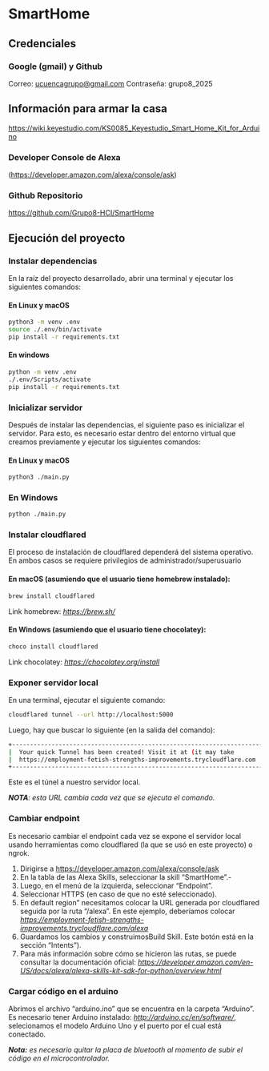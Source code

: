 # SmartHome
## Credenciales
### Google (gmail) y Github
Correo: ucuencagrupo@gmail.com
Contraseña: grupo8_2025

## Información para armar la casa
https://wiki.keyestudio.com/KS0085_Keyestudio_Smart_Home_Kit_for_Arduino

### Developer Console de Alexa 
(https://developer.amazon.com/alexa/console/ask)

### Github Repositorio
https://github.com/Grupo8-HCI/SmartHome

## Ejecución del proyecto

### Instalar dependencias

En la raíz del proyecto desarrollado, abrir una terminal y ejecutar los siguientes comandos: 
#### En Linux y macOS
```bash
python3 -m venv .env
source ./.env/bin/activate
pip install -r requirements.txt
```
#### En windows

```bash
python -m venv .env
./.env/Scripts/activate
pip install -r requirements.txt
```


### Inicializar servidor
Después de instalar las dependencias, el siguiente paso es inicializar el servidor. Para esto, es necesario estar dentro del entorno virtual que creamos previamente y ejecutar los siguientes comandos:

#### En Linux y macOS

```bash
python3 ./main.py
```
### En Windows
```bash
python ./main.py
```

### Instalar cloudflared
El proceso de instalación de cloudflared dependerá del sistema operativo. En ambos casos se requiere privilegios de administrador/superusuario

#### En macOS (asumiendo que el usuario tiene homebrew instalado):

```bash
brew install cloudflared
```
Link homebrew: *https://brew.sh/*

#### En Windows (asumiendo que el usuario tiene chocolatey):

```bash
choco install cloudflared
```
Link chocolatey: *https://chocolatey.org/install*

### Exponer servidor local
En una terminal, ejecutar el siguiente comando:
```bash
cloudflared tunnel --url http://localhost:5000
```

Luego, hay que buscar lo siguiente (en la salida del comando):

```bash
+--------------------------------------------------------------------------------------------+
|  Your quick Tunnel has been created! Visit it at (it may take                              |
|  https://employment-fetish-strengths-improvements.trycloudflare.com                        |
+--------------------------------------------------------------------------------------------+
```
Este es el túnel a nuestro servidor local.

***NOTA**: esta URL cambia cada vez que se ejecuta el comando.*

### Cambiar endpoint
Es necesario cambiar el endpoint cada vez se expone el servidor local usando herramientas como cloudflared (la que se usó en este proyecto) o ngrok.

1. Dirigirse a https://developer.amazon.com/alexa/console/ask
2. En la tabla de las Alexa Skills, seleccionar la skill “SmartHome”.- 
3. Luego, en el menú de la izquierda, seleccionar “Endpoint”.
4. Seleccionar HTTPS (en caso de que no esté seleccionado).
5. En default region” necesitamos colocar la URL generada por cloudflared seguida por la ruta “/alexa”. En este ejemplo, deberíamos colocar *https://employment-fetish-strengths-improvements.trycloudflare.com/alexa*
6. Guardamos los cambios y construimosBuild Skill. Este botón está en la sección “Intents”).
7. Para más información sobre cómo se hicieron las rutas, se puede consultar la documentación oficial: *https://developer.amazon.com/en-US/docs/alexa/alexa-skills-kit-sdk-for-python/overview.html*

### Cargar código en el arduino
Abrimos el archivo “arduino.ino” que se encuentra en la carpeta “Arduino”. Es necesario tener Arduino instalado: *http://arduino.cc/en/software/*, selecionamos el modelo Arduino Uno y el puerto por el cual está conectado. 

***Nota:** es necesario quitar la placa de bluetooth al momento de subir el código en el microcontrolador.*
